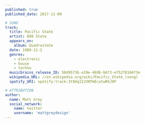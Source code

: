 ```yaml
---
published: true
published_date: 2017-11-09

# SONG
track:
  title: Pacific State
  artist: 808 State
  appears_on:
    album: Quadrastate
  date: 1989-11-2
  genres:
    - electronic
    - house
    - techno
  musicbrains_release_ID: 58d9573b-a19e-469b-b673-ef527816673e
  wikipedia_URL: //en.wikipedia.org/wiki/Pacific_State_(song)
  spotify_URI: spotify:track:3t9dq1I2VKPmEcatwRkJ9P

# ATTRIBUTION
author:
  name: Matt Grey
  social_network:
    name: twitter
    username: 'mattgreydesign'
---
```

